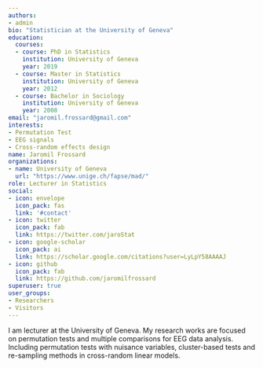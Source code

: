 ```yaml
---
authors:
- admin
bio: "Statistician at the University of Geneva"
education:
  courses:
  - course: PhD in Statistics
    institution: University of Geneva
    year: 2019
  - course: Master in Statistics
    institution: University of Geneva
    year: 2012
  - course: Bachelor in Sociology
    institution: University of Geneva
    year: 2008
email: "jaromil.frossard@gmail.com"
interests:
- Permutation Test
- EEG signals
- Cross-random effects design
name: Jaromil Frossard
organizations:
- name: University of Geneva
  url: "https://www.unige.ch/fapse/mad/"
role: Lecturer in Statistics
social:
- icon: envelope
  icon_pack: fas
  link: '#contact'
- icon: twitter
  icon_pack: fab
  link: https://twitter.com/jaroStat
- icon: google-scholar
  icon_pack: ai
  link: https://scholar.google.com/citations?user=LyLpY58AAAAJ
- icon: github
  icon_pack: fab
  link: https://github.com/jaromilfrossard
superuser: true
user_groups:
- Researchers
- Visitors
---
```


I am lecturer at the University of Geneva. My research works are focused on permutation tests and multiple comparisons for EEG data analysis. Including permutation tests with nuisance variables, cluster-based tests and re-sampling methods in cross-random linear models.

